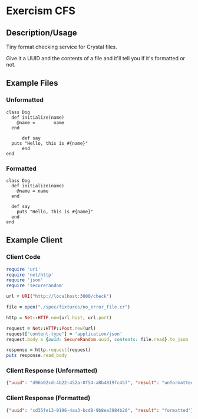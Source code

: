 # Exercism CFS
## Description/Usage
Tiny format checking service for Crystal files.

Give it a UUID and the contents of a file and it'll tell you if it's formatted or not.

## Example Files
### Unformatted
```crystal
class Dog
  def initialize(name)
    @name =       name
  end

      def say
  puts "Hello, this is #{name}"
      end
end
```

### Formatted
```crystal
class Dog
  def initialize(name)
    @name = name
  end

  def say
    puts "Hello, this is #{name}"
  end
end
```

## Example Client
### Client Code
```ruby
require 'uri'
require 'net/http'
require 'json'
require 'securerandom'

url = URI("http://localhost:3000/check")

file = open("./spec/fixtures/no_error_file.cr")

http = Net::HTTP.new(url.host, url.port)

request = Net::HTTP::Post.new(url)
request["content-type"] = 'application/json'
request.body = {uuid: SecureRandom.uuid, contents: file.read}.to_json

response = http.request(request)
puts response.read_body
```

### Client Response (Unformatted)
```json
{"uuid": "d96b02cd-4b22-452a-8f54-a8b4819fc457", "result": "unformatted"}
```

### Client Response (Formatted)
```json
{"uuid": "cd35fe13-9196-4aa3-bcd8-9b8ea3984b20", "result": "formatted"}
```
